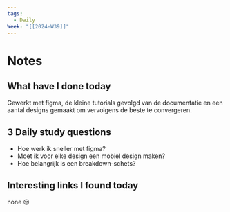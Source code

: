 ```yaml
---
tags:
  - Daily
Week: "[[2024-W39]]"
---
```


# Notes

## What have I done today

Gewerkt met figma, de kleine tutorials gevolgd van de documentatie en een aantal designs gemaakt om vervolgens de beste te convergeren.

## 3 Daily study questions

- Hoe werk ik sneller met figma?
- Moet ik voor elke design een mobiel design maken?
- Hoe belangrijk is een breakdown-schets?

## Interesting links I found today

none 😔
